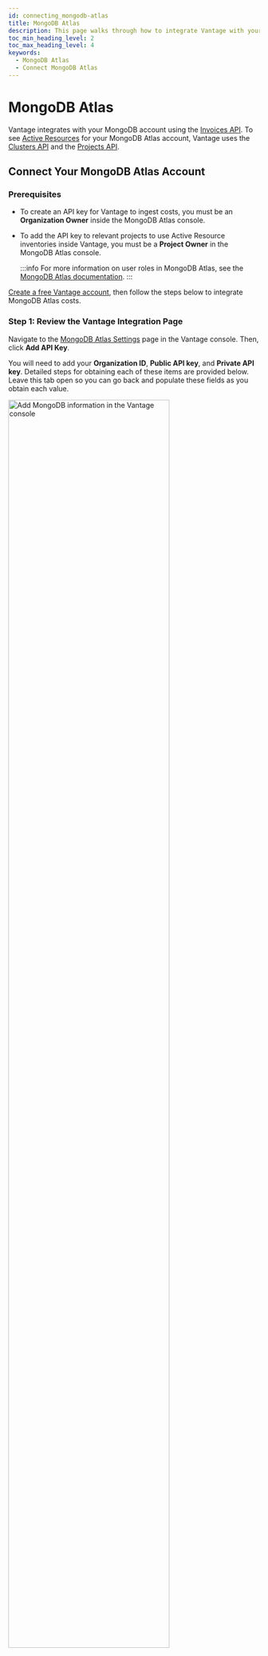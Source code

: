 ```yaml
---
id: connecting_mongodb-atlas
title: MongoDB Atlas
description: This page walks through how to integrate Vantage with your MongoDB Atlas account.
toc_min_heading_level: 2
toc_max_heading_level: 4
keywords:
  - MongoDB Atlas
  - Connect MongoDB Atlas
---
```


# MongoDB Atlas

Vantage integrates with your MongoDB account using the [Invoices API](https://www.mongodb.com/docs/atlas/reference/api-resources-spec/#tag/Invoices). To see [Active Resources](/active_resources) for your MongoDB Atlas account, Vantage uses the [Clusters API](https://www.mongodb.com/docs/atlas/reference/api-resources-spec/#tag/Clusters) and the [Projects API](https://www.mongodb.com/docs/atlas/reference/api-resources-spec/#tag/Projects).

## Connect Your MongoDB Atlas Account

### Prerequisites

- To create an API key for Vantage to ingest costs, you must be an **Organization Owner** inside the MongoDB Atlas console.
- To add the API key to relevant projects to use Active Resource inventories inside Vantage, you must be a **Project Owner** in the MongoDB Atlas console.

  :::info
  For more information on user roles in MongoDB Atlas, see the [MongoDB Atlas documentation](https://www.mongodb.com/docs/atlas/reference/user-roles/).
  :::

[Create a free Vantage account](https://console.vantage.sh/signup), then follow the steps below to integrate MongoDB Atlas costs.

### Step 1: Review the Vantage Integration Page

Navigate to the [MongoDB Atlas Settings](https://console.vantage.sh/settings/mongo) page in the Vantage console. Then, click **Add API Key**.

You will need to add your **Organization ID**, **Public API key**, and **Private API key**. Detailed steps for obtaining each of these items are provided below. Leave this tab open so you can go back and populate these fields as you obtain each value.

<div style={{display:"flex", justifyContent:"center"}}>
  <img alt="Add MongoDB information in the Vantage console" width="80%" src="https://assets.vantage.sh/docs/connect-mongo/mongodb-vantage-console.png"/> 
</div>

### Step 2: Obtain Organization ID

1. In a new browser tab, navigate to the [MongoDB Atlas console](https://account.mongodb.com/account/login).
2. At the top of the page, next to the **Organization** dropdown menu, click the **gear icon** to go to **Organization Settings**.
  <details><summary>Click to view example image</summary>
    <div style={{display:"flex", justifyContent:"center"}}>
      <img alt="Open Organization Settings in MongoDB Atlas" width="80%" src="https://assets.vantage.sh/docs/connect-mongo/mongodb-open-settings.png"/> 
    </div>
  </details>
3. Your **Organization ID** will be displayed at the top. Copy the **Organization ID**. Then, go back to your Vantage browser tab and paste your ID into the **Organization ID** field.
  <details><summary>Click to view example image</summary>
    <div style={{display:"flex", justifyContent:"center"}}>
      <img alt="Obtain Organization ID in MongoDB Atlas" width="80%" src="https://assets.vantage.sh/docs/connect-mongo/mongodb-get-organization-id.png"/> 
    </div>
  </details>

### Step 3: Create an Organization API Key

Next, you'll create an API key and grant it read-only permissions to your invoices and, optionally, to cluster-level cost data.

1. From the left navigation menu, click **Access Manager**.
2. At the top, click **Create API Key**.
  <details><summary>Click to view example image</summary>
    <div style={{display:"flex", justifyContent:"center"}}>
      <img alt="View Access Manager in MongoDB Atlas" width="100%" src="https://assets.vantage.sh/docs/connect-mongo/mongodb-manage-access.png"/> 
    </div>
  </details>
3. On the **Create API Key** screen, configure the following details:

     - For **Description**, enter a name, like _Vantage Integration_.
     - For **Organization Permissions**, select **Organization Billing Viewer** and **Organization Read Only**.

    <details><summary>Click to view example image</summary>
      <div style={{display:"flex", justifyContent:"center"}}>
        <img alt="Edit API key permissions in MongoDB Atlas" width="80%" src="https://assets.vantage.sh/docs/connect-mongo/mongodb-organization-read-only.png"/> 
      </div>
    </details>

4. Click **Next**. Your public and private keys are displayed. Copy the keys and paste them into the **Public API key** and **Private API key** fields in Vantage.
  <details><summary>Click to view example image</summary>
    <div style={{display:"flex", justifyContent:"center"}}>
      <img alt="Copy API keys in MongoDB Atlas" width="80%" src="https://assets.vantage.sh/docs/connect-mongo/mongodb-copy-api-key-private.png"/> 
    </div>
  </details>

  :::note
  If your organization requires an IP Access List for access control, you will need to add each of the following IPs to the **API Access List** section. Add each IP address individually:

  ```
  54.87.66.45
  3.95.43.133
  54.162.3.72
  44.199.143.63
  3.218.103.23
  ```

  <div style={{display:"flex", justifyContent:"center"}}>
    <img alt="Copy API keys in MongoDB Atlas" width="80%" src="https://assets.vantage.sh/docs/connect-mongo/mongodb-api-access-list.png"/> 
  </div>
  :::

5. At the bottom, click **Done**.

If you want to have Vantage ingest per-cluster resource data from MongoDB Atlas, then proceed to the next section. Otherwise, back in the Vantage console, click **Add Key**.

### Step 4: Grant Project Access for Active Resources

1. On the left navigation menu, select **Projects** to see your list of Atlas projects. Select your project from the list.
  <details><summary>Click to view example image</summary>
    <div style={{display:"flex", justifyContent:"center"}}>
      <img alt="Open MongoDB Atlas projects" width="80%" src="https://assets.vantage.sh/docs/connect-mongo/mongodb-projects.png"/> 
    </div>
  </details>
2. At the top, click **Access Manager**, then select the project.
3. Click **Invite to Project**.
  <details><summary>Click to view example image</summary>
    <div style={{display:"flex", justifyContent:"center"}}>
      <img alt="Invite to project in MongoDB Atlas" width="100%" src="https://assets.vantage.sh/docs/connect-mongo/mongodb-project-access.png"/> 
    </div>
  </details>
4. Search for and select the Vantage Integration API key to add it to the project.
  <details><summary>Click to view example image</summary>
    <div style={{display:"flex", justifyContent:"center"}}>
      <img alt="Add Vantage key to MongoDB Atlas project" width="80%" src="https://assets.vantage.sh/docs/connect-mongo/mongodb-search-integration.png"/> 
    </div>
  </details>
5. Grant the Vantage Integration API key **Project Read Only** access. Then, click **Invite to Project**. Repeat this process for any other projects where you want to see resource-level costs.
  <details><summary>Click to view example image</summary>
    <div style={{display:"flex", justifyContent:"center"}}>
      <img alt="Grant API key read-only access to project" width="80%" src="https://assets.vantage.sh/docs/connect-mongo/mongodb-project-read-only.png"/> 
    </div>
  </details>

6. Back in the Vantage console, click **Add Key**. 

Your MongoDB Atlas integration status should automatically update from `Pending` to `Importing`. If you've successfully granted project access for active resources, your Active Resources view will begin populating with cost data.

### Next Steps: Manage Workspace Access

Once your costs are imported, select which workspaces this integration is associated with. See the [Workspaces](/workspaces#integration-workspace) documentation for information.

## Data Refresh

See the [provider data refresh documentation](/provider_data_refresh) for information on when data for each provider refreshes in Vantage.

## MongoDB Atlas Reporting Dimensions

On MongoDB Atlas [Cost Reports](/cost_reports), you can filter across several dimensions:

- Project (project ID)
- Category (Atlas Cluster - Atlas Instance M2)
- Tag (includes MongoDB tags and [virtual tags](/tagging) created in Vantage for this provider)
- Resource (service resource ID)
- Charge Type (e.g., Usage)
- Organization (organization name)
- Service (e.g., REALM)

## Active Resources

MongoDB Atlas clusters are synced as active resources and available in [resource reports](/active_resources).

